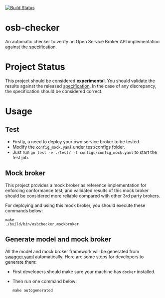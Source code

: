 [![Build Status](https://travis-ci.org/openservicebrokerapi/osb-checker.svg?branch=master)](https://travis-ci.org/openservicebrokerapi/osb-checker "Travis")

# osb-checker

An automatic checker to verify an Open Service Broker API implementation against the [specification](https://github.com/openservicebrokerapi/servicebroker).

# Project Status

This project should be considered **experimental**. You should validate the results against the released [specification](https://github.com/openservicebrokerapi/servicebroker). In the case of any discrepancy, the specification should be considered correct.

# Usage

## Test

* Firstly, u need to deploy your own service broker to be tested.
* Modify the `config_mock.yaml` under test/configs folder.
* Just run `go test -v ./test/ -f configs/config_mock.yaml` to start the test job.

## Mock broker

This project provides a mock broker as reference implementation for enforcing conformance test, and validated results of this mock broker should be considered more reliable compared with other 3rd party brokers.

For deploying and using this mock broker, you should execute these commands below:

```shell
make
./build/bin/osbchecker.mockbroker
```

## Generate model and mock broker

All the model and mock broker framework will be generated from [swagger.yaml](https://raw.githubusercontent.com/openservicebrokerapi/servicebroker/master/swagger.yaml) automatically. Here are some steps for developers to generate them:

* First developers should make sure your machine has `docker` installed.
* Then run one command below:

	```shell
	make autogenerated
	```

